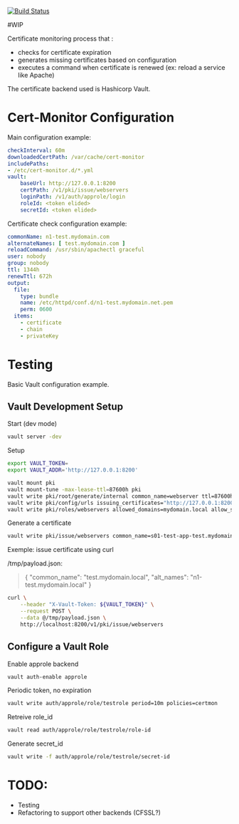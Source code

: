 [![Build Status](https://travis-ci.org/vdesjardins/cert-monitor.svg?branch=master)](https://travis-ci.org/vdesjardins/cert-monitor)

#WIP

Certificate monitoring process that :
- checks for certificate expiration
- generates missing certificates based on configuration
- executes a command when certificate is renewed (ex: reload a service like
  Apache)

The certificate backend used is Hashicorp Vault.

# Cert-Monitor Configuration
Main configuration example:
```yaml
checkInterval: 60m
downloadedCertPath: /var/cache/cert-monitor
includePaths:
- /etc/cert-monitor.d/*.yml
vault:
    baseUrl: http://127.0.0.1:8200
    certPath: /v1/pki/issue/webservers
    loginPath: /v1/auth/approle/login
    roleId: <token elided>
    secretId: <token elided>
```

Certificate check configuration example:
```yaml
commonName: n1-test.mydomain.com
alternateNames: [ test.mydomain.com ]
reloadCommand: /usr/sbin/apachectl graceful
user: nobody
group: nobody
ttl: 1344h
renewTtl: 672h
output:
  file:
    type: bundle
    name: /etc/httpd/conf.d/n1-test.mydomain.net.pem
    perm: 0600
  items:
    - certificate
    - chain
    - privateKey
```

# Testing
Basic Vault configuration example.

## Vault Development Setup

Start (dev mode)
```bash
vault server -dev
```

Setup
```bash
export VAULT_TOKEN=
export VAULT_ADDR='http://127.0.0.1:8200'

vault mount pki
vault mount-tune -max-lease-ttl=87600h pki
vault write pki/root/generate/internal common_name=webserver ttl=87600h
vault write pki/config/urls issuing_certificates="http://127.0.0.1:8200/v1/pki/ca" crl_distribution_points="http://127.0.0.1:8200/v1/pki/crl"
vault write pki/roles/webservers allowed_domains=mydomain.local allow_subdomains="true" max_ttl="72h" client_flag=false key_usage=DigitalSignature,KeyEncipherment
```

Generate a certificate
```bash
vault write pki/issue/webservers common_name=s01-test-app-test.mydomain.local alt_names=n1-s01-test-app-test.mydomain.local
```

Exemple: issue certificate using curl

/tmp/payload.json:

> {
>   "common_name": "test.mydomain.local",
>   "alt_names": "n1-test.mydomain.local"
> }

```bash
curl \
    --header "X-Vault-Token: ${VAULT_TOKEN}" \
    --request POST \
    --data @/tmp/payload.json \
    http://localhost:8200/v1/pki/issue/webservers
```

## Configure a Vault Role
Enable approle backend
```bash
vault auth-enable approle
```

Periodic token, no expiration
```bash
vault write auth/approle/role/testrole period=10m policies=certmon
```

Retreive role_id
```bash
vault read auth/approle/role/testrole/role-id
```

Generate secret_id
```bash
vault write -f auth/approle/role/testrole/secret-id
```
# TODO:
- Testing
- Refactoring to support other backends (CFSSL?)


